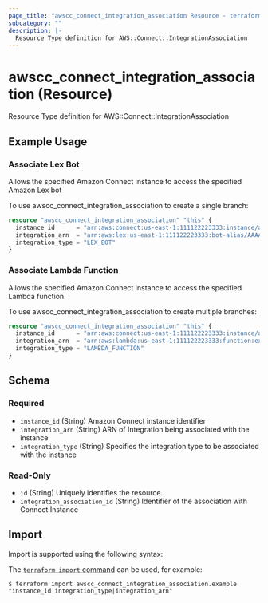 ```yaml
---
page_title: "awscc_connect_integration_association Resource - terraform-provider-awscc"
subcategory: ""
description: |-
  Resource Type definition for AWS::Connect::IntegrationAssociation
---
```


# awscc_connect_integration_association (Resource)

Resource Type definition for AWS::Connect::IntegrationAssociation

## Example Usage

### Associate Lex Bot
Allows the specified Amazon Connect instance to access the specified Amazon Lex bot

To use awscc_connect_integration_association to create a single branch:
```terraform
resource "awscc_connect_integration_association" "this" {
  instance_id      = "arn:aws:connect:us-east-1:111122223333:instance/aaaaaaaa-bbbb-cccc-dddd-eeeeeeeeeeee"
  integration_arn  = "arn:aws:lex:us-east-1:111122223333:bot-alias/AAAAAAAAAA/BBBBBBBBBB"
  integration_type = "LEX_BOT"
}
```

### Associate Lambda Function
Allows the specified Amazon Connect instance to access the specified Lambda function.

To use awscc_connect_integration_association to create multiple branches:
```terraform
resource "awscc_connect_integration_association" "this" {
  instance_id      = "arn:aws:connect:us-east-1:111122223333:instance/aaaaaaaa-bbbb-cccc-dddd-eeeeeeeeeeee"
  integration_arn  = "arn:aws:lambda:us-east-1:111122223333:function:example_function"
  integration_type = "LAMBDA_FUNCTION"
}
```

<!-- schema generated by tfplugindocs -->
## Schema

### Required

- `instance_id` (String) Amazon Connect instance identifier
- `integration_arn` (String) ARN of Integration being associated with the instance
- `integration_type` (String) Specifies the integration type to be associated with the instance

### Read-Only

- `id` (String) Uniquely identifies the resource.
- `integration_association_id` (String) Identifier of the association with Connect Instance

## Import

Import is supported using the following syntax:

The [`terraform import` command](https://developer.hashicorp.com/terraform/cli/commands/import) can be used, for example:

```shell
$ terraform import awscc_connect_integration_association.example "instance_id|integration_type|integration_arn"
```
